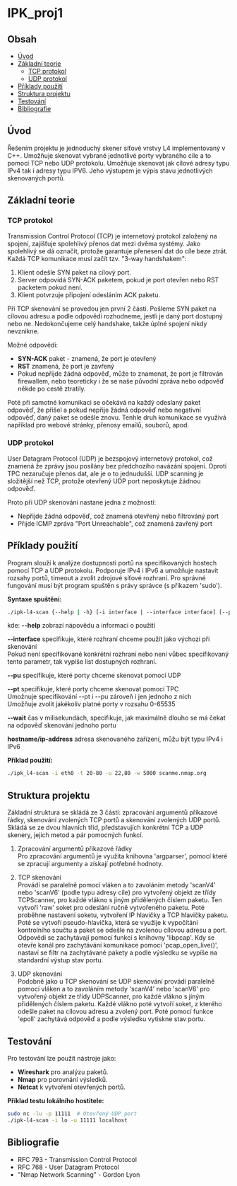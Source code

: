 # IPK_proj1

## Obsah
- [Úvod](#úvod)
- [Základní teorie](#základní-teorie)
  - [TCP protokol](#tcp-protokol)
  - [UDP protokol](#udp-protokol)
- [Příklady použití](#příklady-použití)
- [Struktura projektu](#struktura-projektu)
- [Testování](#testování)
- [Bibliografie](#bibliografie)

## Úvod
Řešením projektu je jednoduchý skener síťové vrstvy L4 implementovaný v C++. Umožňuje skenovat vybrané jednotlivé porty vybraného cíle a to pomocí TCP nebo UDP protokolu. Umožňuje skenovat jak cílové adresy typu IPv4 tak i adresy typu IPV6. Jeho výstupem je výpis stavu jednotlivých skenovaných portů.

## Základní teorie

### TCP protokol
Transmission Control Protocol (TCP) je internetový protokol založený na spojení, zajišťuje spolehlivý přenos dat mezi dvěma systémy. Jako spolehlivý se dá označit, protože garantuje přenesení dat do cíle beze ztrát. Každá TCP komunikace musí začít tzv. "3-way handshakem":
1. Klient odešle SYN paket na cílový port.
2. Server odpovídá SYN-ACK paketem, pokud je port otevřen nebo RST packetem pokud není.
3. Klient potvrzuje připojení odesláním ACK paketu.

Při TCP skenování se provedou jen první 2 části. Pošleme SYN paket na cílovou adresu a podle odpovědi rozhodneme, jestli je daný port dostupný nebo ne. Nedokončujeme celý handshake, takže úplné spojení nikdy nevznikne.

Možné odpovědi:
- **SYN-ACK** paket - znamená, že port je otevřený
- **RST** znamená, že port je zavřený
- Pokud nepřijde žádná odpověď, může to znamenat, že port je filtrován firewallem, nebo teoreticky i že se naše původní zpráva nebo odpověď někde po cestě ztratily.

Poté při samotné komunikaci se očekává na každý odeslaný paket odpověď, že přišel a pokud nepřije žádná odpověď nebo negativní odpověď, daný paket se odešle znovu.
Tenhle druh komunikace se využivá například pro webové stránky, přenosy emailů, souborů, apod. 

### UDP protokol
User Datagram Protocol (UDP) je bezspojový internetový protokol, což znamená že zprávy jsou posílány bez předchozího navázání spojení. Oproti TPC nezaručuje přenos dat, ale je o to jednudušší. 
UDP scanning je složitější než TCP, protože otevřený UDP port neposkytuje žádnou odpověď.

Proto při UDP skenování nastane jedna z možností:
- Nepřijde žádná odpověď, což znamená otevřený nebo filtrováný port
- Přijde ICMP zpráva "Port Unreachable", což znamená zavřený port


## Příklady použití
Program slouží k analýze dostupnosti portů na specifikovaných hostech pomocí TCP a UDP protokolu.
Podporuje IPv4 i IPv6 a umožňuje nastavit rozsahy portů, timeout a zvolit zdrojové síťové rozhraní.
Pro správné fungování musí být program spuštěn s právy správce (s příkazem 'sudo').

**Syntaxe spuštění:**
```sh
./ipk-l4-scan {--help | -h} [-i interface | --interface interface] [--pu port-ranges | --pt port-ranges | -u port-ranges | -t port-ranges] {-w timeout | --wait timeout} [hostname | ip-address]
```
kde:
**--help** zobrazí nápovědu a informací o použití

**--interface** specifikuje, které rozhraní chceme použít jako výchozí při skenování  
Pokud není specifikované konkrétní rozhraní nebo není vůbec specifikovaný tento parametr, tak vypíše list dostupných rozhraní.

**--pu** specifikuje, které porty chceme skenovat pomocí UDP

**--pt** specifikuje, které porty chceme skenovat pomocí TPC  
Umožnuje specifikování --pt i --pu zároveň i jen jednoho z nich  
Umožňuje zvolit jakékoliv platné porty v rozsahu 0-65535

**--wait** čas v milisekundách, specifikuje, jak maximálně dlouho se má čekat na odpověď skenování jednoho portu

**hostname/ip-address** adresa skenovaného zařízení, můžu být typu IPv4 i IPv6 

**Příklad použití:**
```sh
./ipk_l4-scan -i eth0 -t 20-80 -u 22,80 -w 5000 scanme.nmap.org
```

## Struktura projektu
Základní struktura se skládá ze 3 částí: zpracování argumentů příkazové řádky, skenování zvolených TCP portů a skenování zvolených UDP portů.
Skládá se ze dvou hlavních tříd, představujích konkrétní TCP a UDP skenery, jejich metod a pár pomocných funkcí.

1. Zpracování argumentů příkazové řádky  
Pro zpracování argumentů je využita knihovna 'argparser', pomocí které se zpracují argumenty a získají potřebné hodnoty.

2. TCP skenování  
Provádí se paralelně pomocí vláken a to zavoláním metody 'scanV4' nebo 'scanV6' (podle typu adresy cíle) pro vytvořený objekt ze třídy TCPScanner, pro každé vlákno s jiným přidělených číslem paketu. Ten vytvoří 'raw' soket pro odeslání ručně vytvořeného paketu. Poté proběhne nastavení soketu, vytvoření IP hlavičky a TCP hlavičky paketu. Poté se vytvoří pseudo-hlavička, která se využije k vypočítání kontrolního součtu a paket se odešle na zvolenou cílovou adresu a port. Odpovědi se zachytávají pomocí funkcí s knihovny 'libpcap'. Kdy se otevře kanál pro zachytávání komunikace pomocí 'pcap_open_live()', nastaví se filtr na zachytávané pakety a podle výsledku se vypíše na standardní výstup stav portu.

3. UDP skenování  
Podobně jako u TCP skenování se UDP skenování provádí paralelně pomocí vláken a to zavoláním metody 'scanV4' nebo 'scanV6' pro vytvořený objekt ze třídy UDPScanner, pro každé vlákno s jiným přidělených číslem paketu. Každé vlákno poté vytvoří soket, z kterého odešle paket na cílovou adresu a zvolený port. Poté pomocí funkce 'epoll' zachytává odpověď a podle výsledku vytiskne stav portu.


## Testování
Pro testování lze použít nástroje jako:
- **Wireshark** pro analýzu paketů.
- **Nmap** pro porovnání výsledků.
- **Netcat** k vytvoření otevřených portů.

**Příklad testu lokálního hostitele:**
```sh
sudo nc -lu -p 11111  # Otevřený UDP port
./ipk-l4-scan -i lo -u 11111 localhost
```

## Bibliografie
- RFC 793 - Transmission Control Protocol
- RFC 768 - User Datagram Protocol
- "Nmap Network Scanning" - Gordon Lyon


